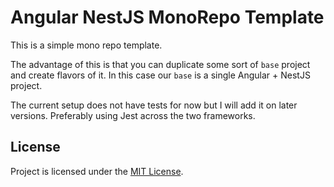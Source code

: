 # Angular NestJS MonoRepo Template

This is a simple mono repo template.

The advantage of this is that you can duplicate some sort of `base` project and create flavors of it. In this case
our `base` is a single Angular + NestJS project.

The current setup does not have tests for now but I will add it on later versions. Preferably using Jest across the
two frameworks.

## License

Project is licensed under the [MIT License](LICENSE).
